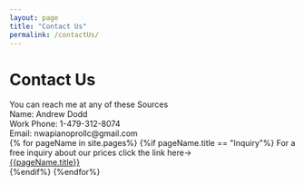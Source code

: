 ```yaml
---
layout: page
title: "Contact Us"
permalink: /contactUs/
---
```


<h1> Contact Us </h1>

<div>
You can reach me at any of these Sources <br>
Name: Andrew Dodd <br>
Work Phone: 1-479-312-8074 <br>
Email: nwapianoprollc@gmail.com <br>

<div>
{% for pageName in site.pages%}
    {%if pageName.title == "Inquiry"%}
        For a free inquiry about our prices click the link here-> 
        <div><a href={{pageName.url}}>{{pageName.title}}</a> </div>
    {%endif%}
{%endfor%}
</div>
</div>
